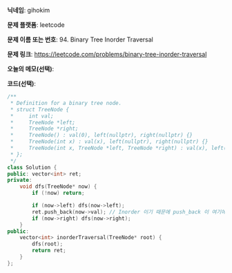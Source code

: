 **닉네임**: gihokim

**문제 플랫폼**: leetcode

**문제 이름 또는 번호**: 94. Binary Tree Inorder Traversal

**문제 링크**: https://leetcode.com/problems/binary-tree-inorder-traversal

**오늘의 메모(선택)**: 

**코드(선택)**:

```c++
/**
 * Definition for a binary tree node.
 * struct TreeNode {
 *     int val;
 *     TreeNode *left;
 *     TreeNode *right;
 *     TreeNode() : val(0), left(nullptr), right(nullptr) {}
 *     TreeNode(int x) : val(x), left(nullptr), right(nullptr) {}
 *     TreeNode(int x, TreeNode *left, TreeNode *right) : val(x), left(left), right(right) {}
 * };
 */
class Solution {
public: vector<int> ret;
private:
    void dfs(TreeNode* now) {
        if (!now) return;

        if (now->left) dfs(now->left);
        ret.push_back(now->val); // Inorder 이기 때문에 push_back 이 여기에 위치해야함
        if (now->right) dfs(now->right);
    }
public:
    vector<int> inorderTraversal(TreeNode* root) {
        dfs(root);
        return ret;
    }
};
```
